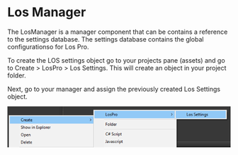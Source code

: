 # Los Manager

The LosManager is a manager component that can be contains a reference to the settings database. The settings database contains the global configurationso for Los Pro.

To create the LOS settings object go to your projects pane (assets) and go to Create > LosPro > Los Settings. This will create an object in your project folder.

Next, go to your manager and assign the previously created Los Settings object.

![](Assets/CreateSettings.png)